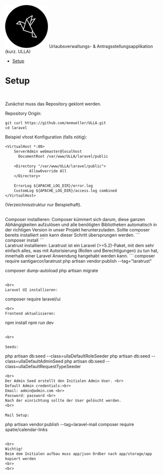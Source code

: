 <img  width="140" src="https://github.com/mxmueller/ULLA/blob/main/laravel/public/brand/logo_round_black.png">
Urlaubsverwaltungs- &amp; Antragsstellungsapplikation (kurz. ULLA)


- [Setup](#Setup)



# Setup
<br>

Zunächst muss das Repository geklont werden.

Repository Origin:
```
git curl https://github.com/mxmueller/ULLA.git
cd laravel
```
Beispiel vhost Konfiguration (falls nötig):
```
<VirtualHost *:80>
    ServerAdmin webmaster@localhost
      DocumentRoot /var/www/ULLA/laravel/public

    <Directory "/var/www/ULLA/laravel/public">
           AllowOverride All
    </Directory>

    ErrorLog ${APACHE_LOG_DIR}/error.log
    CustomLog ${APACHE_LOG_DIR}/access.log combined
</VirtualHost>
```
(Verzeichnisstruktur nur Beispielhaft).


<br>
Composer installieren:
Composer kümmert sich darum, diese ganzen Abhängigkeiten aufzulösen und alle benötigten Bibliotheken automatisch in der richtigen Version in unser Projekt herunterzuladen.
Sollte composer bereits installiert sein kann dieser Schritt übersprungen werden.
```
composer install
```

<br>
Laratrust installieren:
Laratrust ist ein Laravel (>=5.2)-Paket, mit dem sehr einfach alles, was mit Autorisierung (Rollen und Berechtigungen) zu tun hat, innerhalb einer Laravel Anwendung hangehabt werden kann.
```
composer require santigarcor/laratrust
php artisan vendor:publish --tag="laratrust"

composer dump-autoload
php artisan migrate
```

<br>
Laravel UI installieren:
```
composer require laravel/ui
```
<br>
Frontend aktualisieren:
```
npm install
npm run dev
```

<br>

Seeds:
```
php artisan db:seed --class=ullaDefaultRoleSeeder
php artisan db:seed --class=ullaDefaultAdminSeed
php artisan db:seed --class=ullaDefaultRequestTypeSeeder
```
<br>
Der Admin Seed erstellt den Initialen Admin User. <br>
Default Admin credentials:<br>
Email: admin@admin.com <br>
Password: password <br>
Nach der einrichtung sollte der User gelöscht werden.
<br>

Mail Setup:
```
php artisan vendor:publish --tag=laravel-mail
composer require spatie/calendar-links
```

<br>
Wichtig!
Beim dem Initialen aufbau muss app/json Ordber nach app/storage/app kopiert werden
<br>
<br>
